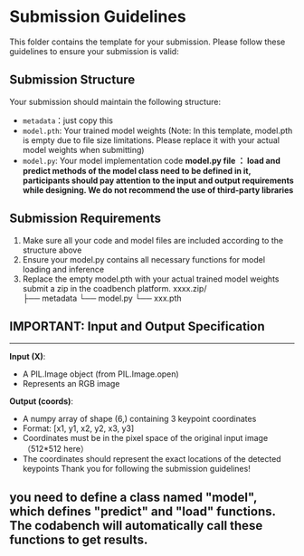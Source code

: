 # Submission Guidelines

This folder contains the template for your submission. Please follow these guidelines to ensure your submission is valid:

## Submission Structure
Your submission should maintain the following structure:
- `metadata`：just copy this
- `model.pth`: Your trained model weights (Note: In this template, model.pth is empty due to file size limitations. Please replace it with your actual model weights when submitting)
- `model.py`: Your model implementation code
**model.py file ： load and predict methods of the model class need to be defined in it, participants should pay attention to the input and output requirements while designing. We do not recommend the use of third-party libraries**
## Submission Requirements
1. Make sure all your code and model files are included according to the structure above
2. Ensure your model.py contains all necessary functions for model loading and inference
3. Replace the empty model.pth with your actual trained model weights
submit a zip in the coadbench platform.
xxxx.zip/  
├── metadata 
└── model.py
└── xxx.pth

## IMPORTANT: Input and Output Specification
 ----------------------------------------
 **Input (X)**:   
   - A PIL.Image object (from PIL.Image.open)
  - Represents an RGB image 
 
 **Output (coords)**:
   - A numpy array of shape (6,) containing 3 keypoint coordinates
   - Format: [x1, y1, x2, y2, x3, y3]
   - Coordinates must be in the pixel space of the original input image（512*512 here）
   - The coordinates should represent the exact locations of the detected keypoints
Thank you for following the submission guidelines!

## you need to define a class named "model", which defines "predict" and "load" functions. The codabench will automatically call these functions to get results.


